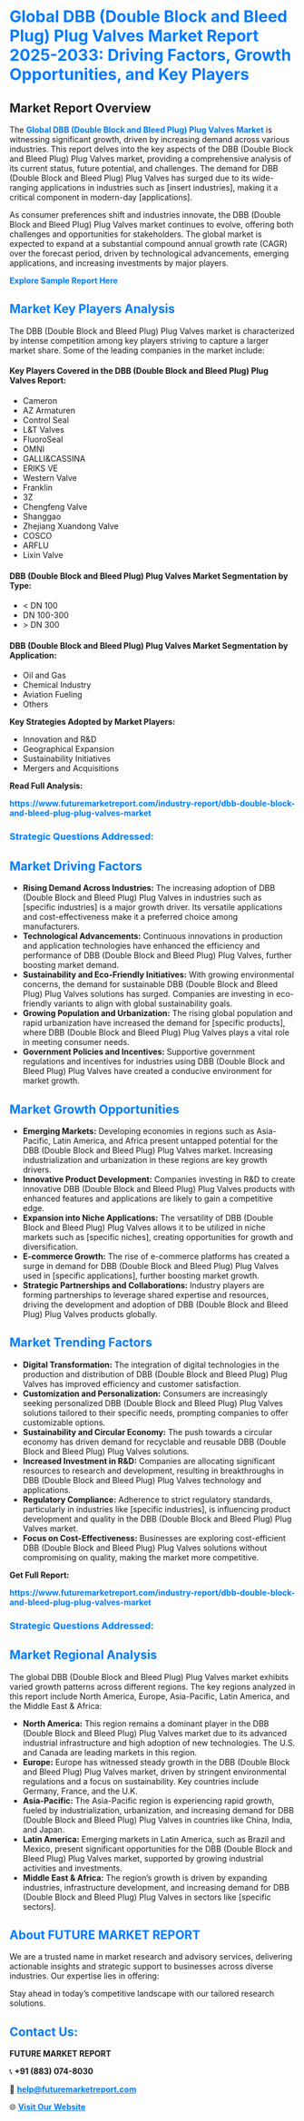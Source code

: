 <h1 style="color: #007BFF;">Global DBB (Double Block and Bleed Plug) Plug Valves Market Report 2025-2033: Driving Factors, Growth Opportunities, and Key Players</h1>

<section id="overview">
<h2>Market Report Overview</h2>
<p>The <a href="https://www.futuremarketreport.com/industry-report/dbb-double-block-and-bleed-plug-plug-valves-market" style="color: #007BFF; text-decoration: none;"><strong>Global DBB (Double Block and Bleed Plug) Plug Valves Market</strong></a> is witnessing significant growth, driven by increasing demand across various industries. This report delves into the key aspects of the DBB (Double Block and Bleed Plug) Plug Valves market, providing a comprehensive analysis of its current status, future potential, and challenges. The demand for DBB (Double Block and Bleed Plug) Plug Valves has surged due to its wide-ranging applications in industries such as [insert industries], making it a critical component in modern-day [applications].</p>
<p>As consumer preferences shift and industries innovate, the DBB (Double Block and Bleed Plug) Plug Valves market continues to evolve, offering both challenges and opportunities for stakeholders. The global market is expected to expand at a substantial compound annual growth rate (CAGR) over the forecast period, driven by technological advancements, emerging applications, and increasing investments by major players.</p>
</section>

<section id="overview">
<p><a href="https://www.futuremarketreport.com/request-sample/reportId=47155" style="color: #007BFF; text-decoration: none;"><strong>Explore Sample Report Here</strong></a></p>
</section>

<section id="key-players">
<h2 style="color: #007BFF;">Market Key Players Analysis</h2>
<p>The DBB (Double Block and Bleed Plug) Plug Valves market is characterized by intense competition among key players striving to capture a larger market share. Some of the leading companies in the market include:</p>
<h4>Key Players Covered in the DBB (Double Block and Bleed Plug) Plug Valves Report:</h4>
<ul><li>Cameron</li><li>AZ Armaturen</li><li>Control Seal</li><li>L&amp;T Valves</li><li>FluoroSeal</li><li>OMNI</li><li>GALLI&amp;CASSINA</li><li>ERIKS VE</li><li>Western Valve</li><li>Franklin</li><li>3Z</li><li>Chengfeng Valve</li><li>Shanggao</li><li>Zhejiang Xuandong Valve</li><li>COSCO</li><li>ARFLU</li><li>Lixin Valve</li></ul>
<h4>DBB (Double Block and Bleed Plug) Plug Valves Market Segmentation by Type:</h4>
<ul><li>&lt; DN 100</li><li>DN 100-300</li><li>&gt; DN 300</li></ul>

<h4>DBB (Double Block and Bleed Plug) Plug Valves Market Segmentation by Application:</h4>
<ul><li>Oil and Gas</li><li>Chemical Industry</li><li>Aviation Fueling</li><li>Others</li></ul>
<p><strong>Key Strategies Adopted by Market Players:</strong></p>
<ul>
<li>Innovation and R&D</li>
<li>Geographical Expansion</li>
<li>Sustainability Initiatives</li>
<li>Mergers and Acquisitions</li>
</ul>
</section>

<section>
<p><strong>Read Full Analysis: </strong></p><a href="https://www.futuremarketreport.com/industry-report/dbb-double-block-and-bleed-plug-plug-valves-market" style="color: #007BFF; text-decoration: none;"><strong>https://www.futuremarketreport.com/industry-report/dbb-double-block-and-bleed-plug-plug-valves-market</strong></a>
<h3 style="color: #007BFF;">Strategic Questions Addressed:</h3>
</section>

<section id="driving-factors">
<h2 style="color: #007BFF;">Market Driving Factors</h2>
<ul>
<li><strong>Rising Demand Across Industries:</strong> The increasing adoption of DBB (Double Block and Bleed Plug) Plug Valves in industries such as [specific industries] is a major growth driver. Its versatile applications and cost-effectiveness make it a preferred choice among manufacturers.</li>
<li><strong>Technological Advancements:</strong> Continuous innovations in production and application technologies have enhanced the efficiency and performance of DBB (Double Block and Bleed Plug) Plug Valves, further boosting market demand.</li>
<li><strong>Sustainability and Eco-Friendly Initiatives:</strong> With growing environmental concerns, the demand for sustainable DBB (Double Block and Bleed Plug) Plug Valves solutions has surged. Companies are investing in eco-friendly variants to align with global sustainability goals.</li>
<li><strong>Growing Population and Urbanization:</strong> The rising global population and rapid urbanization have increased the demand for [specific products], where DBB (Double Block and Bleed Plug) Plug Valves plays a vital role in meeting consumer needs.</li>
<li><strong>Government Policies and Incentives:</strong> Supportive government regulations and incentives for industries using DBB (Double Block and Bleed Plug) Plug Valves have created a conducive environment for market growth.</li>
</ul>
</section>

<section id="growth-opportunities">
<h2 style="color: #007BFF;">Market Growth Opportunities</h2>
<ul>
<li><strong>Emerging Markets:</strong> Developing economies in regions such as Asia-Pacific, Latin America, and Africa present untapped potential for the DBB (Double Block and Bleed Plug) Plug Valves market. Increasing industrialization and urbanization in these regions are key growth drivers.</li>
<li><strong>Innovative Product Development:</strong> Companies investing in R&D to create innovative DBB (Double Block and Bleed Plug) Plug Valves products with enhanced features and applications are likely to gain a competitive edge.</li>
<li><strong>Expansion into Niche Applications:</strong> The versatility of DBB (Double Block and Bleed Plug) Plug Valves allows it to be utilized in niche markets such as [specific niches], creating opportunities for growth and diversification.</li>
<li><strong>E-commerce Growth:</strong> The rise of e-commerce platforms has created a surge in demand for DBB (Double Block and Bleed Plug) Plug Valves used in [specific applications], further boosting market growth.</li>
<li><strong>Strategic Partnerships and Collaborations:</strong> Industry players are forming partnerships to leverage shared expertise and resources, driving the development and adoption of DBB (Double Block and Bleed Plug) Plug Valves products globally.</li>
</ul>
</section>

<section id="trending-factors">
<h2 style="color: #007BFF;">Market Trending Factors</h2>
<ul>
<li><strong>Digital Transformation:</strong> The integration of digital technologies in the production and distribution of DBB (Double Block and Bleed Plug) Plug Valves has improved efficiency and customer satisfaction.</li>
<li><strong>Customization and Personalization:</strong> Consumers are increasingly seeking personalized DBB (Double Block and Bleed Plug) Plug Valves solutions tailored to their specific needs, prompting companies to offer customizable options.</li>
<li><strong>Sustainability and Circular Economy:</strong> The push towards a circular economy has driven demand for recyclable and reusable DBB (Double Block and Bleed Plug) Plug Valves solutions.</li>
<li><strong>Increased Investment in R&D:</strong> Companies are allocating significant resources to research and development, resulting in breakthroughs in DBB (Double Block and Bleed Plug) Plug Valves technology and applications.</li>
<li><strong>Regulatory Compliance:</strong> Adherence to strict regulatory standards, particularly in industries like [specific industries], is influencing product development and quality in the DBB (Double Block and Bleed Plug) Plug Valves market.</li>
<li><strong>Focus on Cost-Effectiveness:</strong> Businesses are exploring cost-efficient DBB (Double Block and Bleed Plug) Plug Valves solutions without compromising on quality, making the market more competitive.</li>
</ul>
</section>

<section>
<p><strong>Get Full Report: </strong></p><a href="https://www.futuremarketreport.com/industry-report/dbb-double-block-and-bleed-plug-plug-valves-market" style="color: #007BFF; text-decoration: none;"><strong>https://www.futuremarketreport.com/industry-report/dbb-double-block-and-bleed-plug-plug-valves-market</strong></a>
<h3 style="color: #007BFF;">Strategic Questions Addressed:</h3>
</section>


<section id="regional-analysis">
<h2 style="color: #007BFF;">Market Regional Analysis</h2>
<p>The global DBB (Double Block and Bleed Plug) Plug Valves market exhibits varied growth patterns across different regions. The key regions analyzed in this report include North America, Europe, Asia-Pacific, Latin America, and the Middle East & Africa:</p>
<ul>
<li><strong>North America:</strong> This region remains a dominant player in the DBB (Double Block and Bleed Plug) Plug Valves market due to its advanced industrial infrastructure and high adoption of new technologies. The U.S. and Canada are leading markets in this region.</li>
<li><strong>Europe:</strong> Europe has witnessed steady growth in the DBB (Double Block and Bleed Plug) Plug Valves market, driven by stringent environmental regulations and a focus on sustainability. Key countries include Germany, France, and the U.K.</li>
<li><strong>Asia-Pacific:</strong> The Asia-Pacific region is experiencing rapid growth, fueled by industrialization, urbanization, and increasing demand for DBB (Double Block and Bleed Plug) Plug Valves in countries like China, India, and Japan.</li>
<li><strong>Latin America:</strong> Emerging markets in Latin America, such as Brazil and Mexico, present significant opportunities for the DBB (Double Block and Bleed Plug) Plug Valves market, supported by growing industrial activities and investments.</li>
<li><strong>Middle East & Africa:</strong> The region’s growth is driven by expanding industries, infrastructure development, and increasing demand for DBB (Double Block and Bleed Plug) Plug Valves in sectors like [specific sectors].</li>
</ul>
</section>

<footer>
<h2 style="color: #007BFF;">About FUTURE MARKET REPORT</h2>
<p>We are a trusted name in market research and advisory services, delivering actionable insights and strategic support to businesses across diverse industries. Our expertise lies in offering:</p>

<p>Stay ahead in today’s competitive landscape with our tailored research solutions.</p>

<h2 style="color: #007BFF;">Contact Us:</h2>
<p><strong>FUTURE MARKET REPORT</strong></p>
<p>📞 <strong>+91 (883) 074-8030</strong></p>
<p>📧 <strong><a href="mailto:help@futuremarketreport.com" style="color: #007BFF;">help@futuremarketreport.com</a></strong></p>
<p>🌐 <strong><a href="https://www.futuremarketreport.com/" style="color: #007BFF;">Visit Our Website</a></strong></p>
</footer>